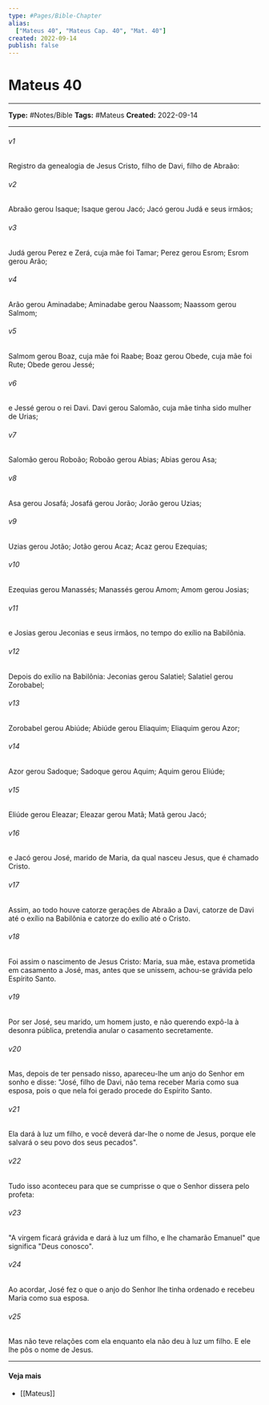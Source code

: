 ```yaml
---
type: #Pages/Bible-Chapter
alias:
  ["Mateus 40", "Mateus Cap. 40", "Mat. 40"]
created: 2022-09-14
publish: false
---
```


# Mateus 40

---

**Type:** #Notes/Bible
**Tags:** #Mateus
**Created:** 2022-09-14

---

###### v1
Registro da genealogia de Jesus Cristo, filho de Davi, filho de Abraão:
###### v2
Abraão gerou Isaque; Isaque gerou Jacó; Jacó gerou Judá e seus irmãos;
###### v3
Judá gerou Perez e Zerá, cuja mãe foi Tamar; Perez gerou Esrom; Esrom gerou Arão;
###### v4
Arão gerou Aminadabe; Aminadabe gerou Naassom; Naassom gerou Salmom;
###### v5
Salmom gerou Boaz, cuja mãe foi Raabe; Boaz gerou Obede, cuja mãe foi Rute; Obede gerou Jessé;
###### v6
e Jessé gerou o rei Davi. Davi gerou Salomão, cuja mãe tinha sido mulher de Urias;
###### v7
Salomão gerou Roboão; Roboão gerou Abias; Abias gerou Asa;
###### v8
Asa gerou Josafá; Josafá gerou Jorão; Jorão gerou Uzias;
###### v9
Uzias gerou Jotão; Jotão gerou Acaz; Acaz gerou Ezequias;
###### v10
Ezequias gerou Manassés; Manassés gerou Amom; Amom gerou Josias;
###### v11
e Josias gerou Jeconias e seus irmãos, no tempo do exílio na Babilônia.
###### v12
Depois do exílio na Babilônia: Jeconias gerou Salatiel; Salatiel gerou Zorobabel;
###### v13
Zorobabel gerou Abiúde; Abiúde gerou Eliaquim; Eliaquim gerou Azor;
###### v14
Azor gerou Sadoque; Sadoque gerou Aquim; Aquim gerou Eliúde;
###### v15
Eliúde gerou Eleazar; Eleazar gerou Matã; Matã gerou Jacó;
###### v16
e Jacó gerou José, marido de Maria, da qual nasceu Jesus, que é chamado Cristo.
###### v17
Assim, ao todo houve catorze gerações de Abraão a Davi, catorze de Davi até o exílio na Babilônia e catorze do exílio até o Cristo.
###### v18
Foi assim o nascimento de Jesus Cristo: Maria, sua mãe, estava prometida em casamento a José, mas, antes que se unissem, achou-se grávida pelo Espírito Santo.
###### v19
Por ser José, seu marido, um homem justo, e não querendo expô-la à desonra pública, pretendia anular o casamento secretamente.
###### v20
Mas, depois de ter pensado nisso, apareceu-lhe um anjo do Senhor em sonho e disse: "José, filho de Davi, não tema receber Maria como sua esposa, pois o que nela foi gerado procede do Espírito Santo.
###### v21
Ela dará à luz um filho, e você deverá dar-lhe o nome de Jesus, porque ele salvará o seu povo dos seus pecados".
###### v22
Tudo isso aconteceu para que se cumprisse o que o Senhor dissera pelo profeta:
###### v23
"A virgem ficará grávida e dará à luz um filho, e lhe chamarão Emanuel" que significa "Deus conosco".
###### v24
Ao acordar, José fez o que o anjo do Senhor lhe tinha ordenado e recebeu Maria como sua esposa.
###### v25
Mas não teve relações com ela enquanto ela não deu à luz um filho. E ele lhe pôs o nome de Jesus.


---

#### Veja mais

- [[Mateus]]
